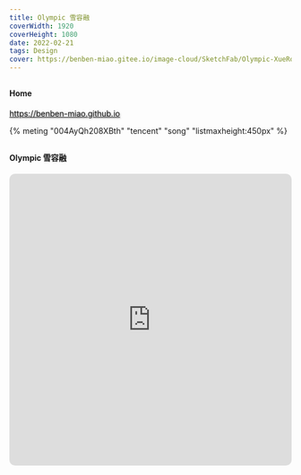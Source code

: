 ```yaml
---
title: Olympic 雪容融
coverWidth: 1920
coverHeight: 1080
date: 2022-02-21
tags: Design
cover: https://benben-miao.gitee.io/image-cloud/SketchFab/Olympic-XueRongrong.png
---
```


<!-- <div style="background-color: #eeeeee; width: 120px; padding:5px 20px; border-radius: 3px;">Read More</div> -->
<!-- more -->

## 
#### Home
<div class="card">
  <a href="https://benben-miao.github.io" style="text-shadow: 1px 1px 3px #888;">https://benben-miao.github.io</a>
</div>

{% meting "004AyQh208XBth" "tencent" "song" "listmaxheight:450px" %}

## 
#### Olympic 雪容融

<div class="frame">
  <iframe frameborder="0" allowfullscreen mozallowfullscreen="true" webkitallowfullscreen="true" allow="fullscreen; autoplay; vr" 
  style="width: 100%; height: 520px; border-radius: 10px;" 
  src="https://sketchfab.com/models/81fed7643a4d408d8f2202e5adb8cbcb/embed?autospin=1">
  </iframe>
</div>